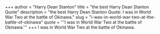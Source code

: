 +++
author = "Harry Dean Stanton"
title = "the best Harry Dean Stanton Quote"
description = "the best Harry Dean Stanton Quote: I was in World War Two at the battle of Okinawa."
slug = "i-was-in-world-war-two-at-the-battle-of-okinawa"
quote = '''I was in World War Two at the battle of Okinawa.'''
+++
I was in World War Two at the battle of Okinawa.
